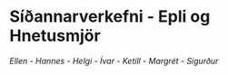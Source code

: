 # Síðannarverkefni - Epli og Hnetusmjör
*Ellen - Hannes - Helgi - Ívar - Ketill - Margrét - Sigurður*